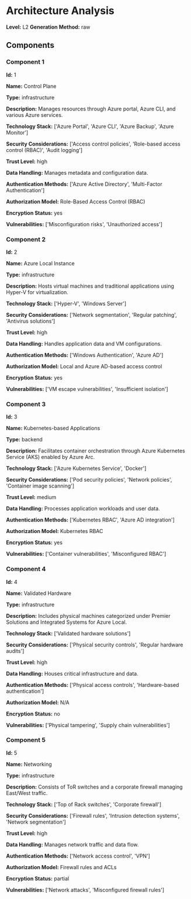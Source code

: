 # Architecture Analysis

**Level:** L2
**Generation Method:** raw

## Components

### Component 1

**Id:** 1

**Name:** Control Plane

**Type:** infrastructure

**Description:** Manages resources through Azure portal, Azure CLI, and various Azure services.

**Technology Stack:** ['Azure Portal', 'Azure CLI', 'Azure Backup', 'Azure Monitor']

**Security Considerations:** ['Access control policies', 'Role-based access control (RBAC)', 'Audit logging']

**Trust Level:** high

**Data Handling:** Manages metadata and configuration data.

**Authentication Methods:** ['Azure Active Directory', 'Multi-Factor Authentication']

**Authorization Model:** Role-Based Access Control (RBAC)

**Encryption Status:** yes

**Vulnerabilities:** ['Misconfiguration risks', 'Unauthorized access']

### Component 2

**Id:** 2

**Name:** Azure Local Instance

**Type:** infrastructure

**Description:** Hosts virtual machines and traditional applications using Hyper-V for virtualization.

**Technology Stack:** ['Hyper-V', 'Windows Server']

**Security Considerations:** ['Network segmentation', 'Regular patching', 'Antivirus solutions']

**Trust Level:** high

**Data Handling:** Handles application data and VM configurations.

**Authentication Methods:** ['Windows Authentication', 'Azure AD']

**Authorization Model:** Local and Azure AD-based access control

**Encryption Status:** yes

**Vulnerabilities:** ['VM escape vulnerabilities', 'Insufficient isolation']

### Component 3

**Id:** 3

**Name:** Kubernetes-based Applications

**Type:** backend

**Description:** Facilitates container orchestration through Azure Kubernetes Service (AKS) enabled by Azure Arc.

**Technology Stack:** ['Azure Kubernetes Service', 'Docker']

**Security Considerations:** ['Pod security policies', 'Network policies', 'Container image scanning']

**Trust Level:** medium

**Data Handling:** Processes application workloads and user data.

**Authentication Methods:** ['Kubernetes RBAC', 'Azure AD integration']

**Authorization Model:** Kubernetes RBAC

**Encryption Status:** yes

**Vulnerabilities:** ['Container vulnerabilities', 'Misconfigured RBAC']

### Component 4

**Id:** 4

**Name:** Validated Hardware

**Type:** infrastructure

**Description:** Includes physical machines categorized under Premier Solutions and Integrated Systems for Azure Local.

**Technology Stack:** ['Validated hardware solutions']

**Security Considerations:** ['Physical security controls', 'Regular hardware audits']

**Trust Level:** high

**Data Handling:** Houses critical infrastructure and data.

**Authentication Methods:** ['Physical access controls', 'Hardware-based authentication']

**Authorization Model:** N/A

**Encryption Status:** no

**Vulnerabilities:** ['Physical tampering', 'Supply chain vulnerabilities']

### Component 5

**Id:** 5

**Name:** Networking

**Type:** infrastructure

**Description:** Consists of ToR switches and a corporate firewall managing East/West traffic.

**Technology Stack:** ['Top of Rack switches', 'Corporate firewall']

**Security Considerations:** ['Firewall rules', 'Intrusion detection systems', 'Network segmentation']

**Trust Level:** high

**Data Handling:** Manages network traffic and data flow.

**Authentication Methods:** ['Network access control', 'VPN']

**Authorization Model:** Firewall rules and ACLs

**Encryption Status:** partial

**Vulnerabilities:** ['Network attacks', 'Misconfigured firewall rules']

